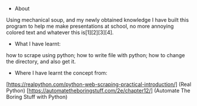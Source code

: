 - About

Using mechanical soup, and my newly obtained knowledge I have built this program to help me make presentations at school, no more annoying colored text and whatever this is\[1\]\[2\]\[3\]\[4\].

- What I have learnt:

how to scrape using python;
how to write file with python;
how to change the directory, and also get it.

- Where I have learnt the concept from:

[https://realpython.com/python-web-scraping-practical-introduction/] (Real Python)
[https://automatetheboringstuff.com/2e/chapter12/] (Automate The Boring Stuff with Python)